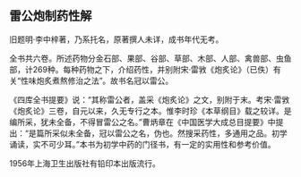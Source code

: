 ## 雷公炮制药性解

旧题明·李中梓著，乃系托名，原著撰人未详，成书年代无考。

全书共六卷。所述药物分金石部、果部、谷部、草部、木部、人部、禽兽部、虫鱼部，计269种。每种药物之下，介绍药性，并别附宋·雷敩《炮炙论》（已佚）有关“性味炮炙煮熬修治之法”。故书名冠以雷公。

《四库全书提要》说：“其称雷公者，盖采《炮炙论》之文，别附于末。考宋·雷敩《炮炙论》三卷，自元以来，久无专行之本。惟李时珍《本草纲目》载之较详。是编所采，犹未全备，不得冒雷公之名。”曹炳章在《中国医学大成总目提要》中提出：“是篇所采似未全备，冠以雷公之名，伪也。然搜采药性，多通用之品。初学诵读，实不可少耳。”本书为初学中药的门径书，有一定的实用性和参考价值。

1956年上海卫生出版社有铅印本出版流行。